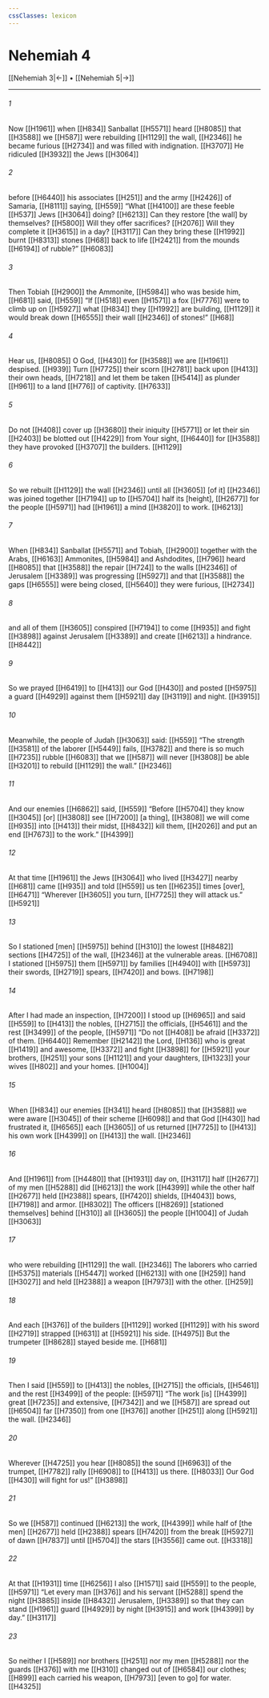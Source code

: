 ```yaml
---
cssClasses: lexicon
---
```


# Nehemiah 4

[[Nehemiah 3|←]] • [[Nehemiah 5|→]]

---

###### 1
Now [[H1961]] when [[H834]] Sanballat [[H5571]] heard [[H8085]] that [[H3588]] we [[H587]] were rebuilding [[H1129]] the wall, [[H2346]] he became furious [[H2734]] and was filled with indignation. [[H3707]] He ridiculed [[H3932]] the Jews [[H3064]]

###### 2
before [[H6440]] his associates [[H251]] and the army [[H2426]] of Samaria, [[H8111]] saying, [[H559]] “What [[H4100]] are these feeble [[H537]] Jews [[H3064]] doing? [[H6213]] Can they restore [the wall] by themselves? [[H5800]] Will they offer sacrifices? [[H2076]] Will they complete it [[H3615]] in a day? [[H3117]] Can they bring these [[H1992]] burnt [[H8313]] stones [[H68]] back to life [[H2421]] from the mounds [[H6194]] of rubble?” [[H6083]]

###### 3
Then Tobiah [[H2900]] the Ammonite, [[H5984]] who was beside him, [[H681]] said, [[H559]] “If [[H518]] even [[H1571]] a fox [[H7776]] were to climb up on [[H5927]] what [[H834]] they [[H1992]] are building, [[H1129]] it would break down [[H6555]] their wall [[H2346]] of stones!” [[H68]]

###### 4
Hear us, [[H8085]] O God, [[H430]] for [[H3588]] we are [[H1961]] despised. [[H939]] Turn [[H7725]] their scorn [[H2781]] back upon [[H413]] their own heads, [[H7218]] and let them be taken [[H5414]] as plunder [[H961]] to a land [[H776]] of captivity. [[H7633]]

###### 5
Do not [[H408]] cover up [[H3680]] their iniquity [[H5771]] or let their sin [[H2403]] be blotted out [[H4229]] from Your sight, [[H6440]] for [[H3588]] they have provoked [[H3707]] the builders. [[H1129]]

###### 6
So we rebuilt [[H1129]] the wall [[H2346]] until all [[H3605]] [of it] [[H2346]] was joined together [[H7194]] up to [[H5704]] half its [height], [[H2677]] for the people [[H5971]] had [[H1961]] a mind [[H3820]] to work. [[H6213]]

###### 7
When [[H834]] Sanballat [[H5571]] and Tobiah, [[H2900]] together with the Arabs, [[H6163]] Ammonites, [[H5984]] and Ashdodites, [[H796]] heard [[H8085]] that [[H3588]] the repair [[H724]] to the walls [[H2346]] of Jerusalem [[H3389]] was progressing [[H5927]] and that [[H3588]] the gaps [[H6555]] were being closed, [[H5640]] they were furious, [[H2734]]

###### 8
and all of them [[H3605]] conspired [[H7194]] to come [[H935]] and fight [[H3898]] against Jerusalem [[H3389]] and create [[H6213]] a hindrance. [[H8442]]

###### 9
So we prayed [[H6419]] to [[H413]] our God [[H430]] and posted [[H5975]] a guard [[H4929]] against them [[H5921]] day [[H3119]] and night. [[H3915]]

###### 10
Meanwhile, the people of Judah [[H3063]] said: [[H559]] “The strength [[H3581]] of the laborer [[H5449]] fails, [[H3782]] and there is so much [[H7235]] rubble [[H6083]] that we [[H587]] will never [[H3808]] be able [[H3201]] to rebuild [[H1129]] the wall.” [[H2346]]

###### 11
And our enemies [[H6862]] said, [[H559]] “Before [[H5704]] they know [[H3045]] [or] [[H3808]] see [[H7200]] [a thing], [[H3808]] we will come [[H935]] into [[H413]] their midst, [[H8432]] kill them, [[H2026]] and put an end [[H7673]] to the work.” [[H4399]]

###### 12
At that time [[H1961]] the Jews [[H3064]] who lived [[H3427]] nearby [[H681]] came [[H935]] and told [[H559]] us  ten [[H6235]] times [over], [[H6471]] “Wherever [[H3605]] you turn, [[H7725]] they will attack us.” [[H5921]]

###### 13
So I stationed [men] [[H5975]] behind [[H310]] the lowest [[H8482]] sections [[H4725]] of the wall, [[H2346]] at the vulnerable areas. [[H6708]] I stationed [[H5975]] them [[H5971]] by families [[H4940]] with [[H5973]] their swords, [[H2719]] spears, [[H7420]] and bows. [[H7198]]

###### 14
After I had made an inspection, [[H7200]] I stood up [[H6965]] and said [[H559]] to [[H413]] the nobles, [[H2715]] the officials, [[H5461]] and the rest [[H3499]] of the people, [[H5971]] “Do not [[H408]] be afraid [[H3372]] of them. [[H6440]] Remember [[H2142]] the Lord, [[H136]] who is great [[H1419]] and awesome, [[H3372]] and fight [[H3898]] for [[H5921]] your brothers, [[H251]] your sons [[H1121]] and your daughters, [[H1323]] your wives [[H802]] and your homes. [[H1004]]

###### 15
When [[H834]] our enemies [[H341]] heard [[H8085]] that [[H3588]] we were aware [[H3045]] of their scheme [[H6098]] and that God [[H430]] had frustrated it, [[H6565]] each [[H3605]] of us returned [[H7725]] to [[H413]] his own work [[H4399]] on [[H413]] the wall. [[H2346]]

###### 16
And [[H1961]] from [[H4480]] that [[H1931]] day on, [[H3117]] half [[H2677]] of my men [[H5288]] did [[H6213]] the work [[H4399]] while the other half [[H2677]] held [[H2388]] spears, [[H7420]] shields, [[H4043]] bows, [[H7198]] and armor. [[H8302]] The officers [[H8269]] [stationed themselves] behind [[H310]] all [[H3605]] the people [[H1004]] of Judah [[H3063]]

###### 17
who were rebuilding [[H1129]] the wall. [[H2346]] The laborers who carried [[H5375]] materials [[H5447]] worked [[H6213]] with one [[H259]] hand [[H3027]] and held [[H2388]] a weapon [[H7973]] with the other. [[H259]]

###### 18
And each [[H376]] of the builders [[H1129]] worked [[H1129]] with his sword [[H2719]] strapped [[H631]] at [[H5921]] his side. [[H4975]] But the trumpeter [[H8628]] stayed beside me. [[H681]]

###### 19
Then I said [[H559]] to [[H413]] the nobles, [[H2715]] the officials, [[H5461]] and the rest [[H3499]] of the people: [[H5971]] “The work [is] [[H4399]] great [[H7235]] and extensive, [[H7342]] and we [[H587]] are spread out [[H6504]] far [[H7350]] from one [[H376]] another [[H251]] along [[H5921]] the wall. [[H2346]]

###### 20
Wherever [[H4725]] you hear [[H8085]] the sound [[H6963]] of the trumpet, [[H7782]] rally [[H6908]] to [[H413]] us there. [[H8033]] Our God [[H430]] will fight for us!” [[H3898]]

###### 21
So we [[H587]] continued [[H6213]] the work, [[H4399]] while half of [the men] [[H2677]] held [[H2388]] spears [[H7420]] from the break [[H5927]] of dawn [[H7837]] until [[H5704]] the stars [[H3556]] came out. [[H3318]]

###### 22
At that [[H1931]] time [[H6256]] I also [[H1571]] said [[H559]] to the people, [[H5971]] “Let every man [[H376]] and his servant [[H5288]] spend the night [[H3885]] inside [[H8432]] Jerusalem, [[H3389]] so that they can stand [[H1961]] guard [[H4929]] by night [[H3915]] and work [[H4399]] by day.” [[H3117]]

###### 23
So neither I [[H589]] nor brothers [[H251]] nor my men [[H5288]] nor the guards [[H376]] with me [[H310]] changed out of [[H6584]] our clothes; [[H899]] each carried his weapon, [[H7973]] [even to go] for water. [[H4325]]

